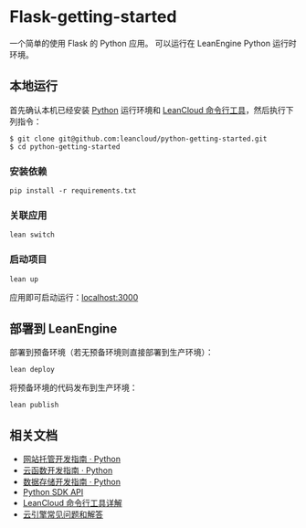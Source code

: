 # Flask-getting-started

一个简单的使用 Flask 的 Python 应用。
可以运行在 LeanEngine Python 运行时环境。

## 本地运行

首先确认本机已经安装 [Python](http://python.org/) 运行环境和 [LeanCloud 命令行工具](https://www.leancloud.cn/docs/leanengine_cli.html)，然后执行下列指令：

```
$ git clone git@github.com:leancloud/python-getting-started.git
$ cd python-getting-started
```

### 安装依赖

```
pip install -r requirements.txt
```

### 关联应用

```
lean switch
```

### 启动项目

```
lean up
```

应用即可启动运行：[localhost:3000](http://localhost:3000)

## 部署到 LeanEngine

部署到预备环境（若无预备环境则直接部署到生产环境）：
```
lean deploy
```

将预备环境的代码发布到生产环境：
```
lean publish
```

## 相关文档

* [网站托管开发指南 · Python](https://leancloud.cn/docs/leanengine_webhosting_guide-python.html)
* [云函数开发指南 · Python](https://leancloud.cn/docs/leanengine_cloudfunction_guide-python.html)
* [数据存储开发指南 · Python](https://leancloud.cn/docs/leanstorage_guide-python.html)
* [Python SDK API](https://leancloud.github.io/python-sdk/)
* [LeanCloud 命令行工具详解](https://leancloud.cn/docs/leanengine_cli.html)
* [云引擎常见问题和解答](https://leancloud.cn/docs/leanengine_faq.html)
